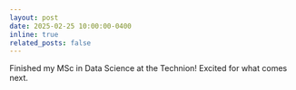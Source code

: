 ```yaml
---
layout: post
date: 2025-02-25 10:00:00-0400
inline: true
related_posts: false
---
```

Finished my MSc in Data Science at the Technion! Excited for what comes next.







